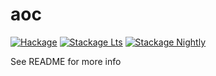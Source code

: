 # aoc

[![Hackage](https://img.shields.io/hackage/v/aoc.svg)](https://hackage.haskell.org/package/aoc)
[![Stackage Lts](http://stackage.org/package/aoc/badge/lts)](http://stackage.org/lts/package/aoc)
[![Stackage Nightly](http://stackage.org/package/aoc/badge/nightly)](http://stackage.org/nightly/package/aoc)

See README for more info
